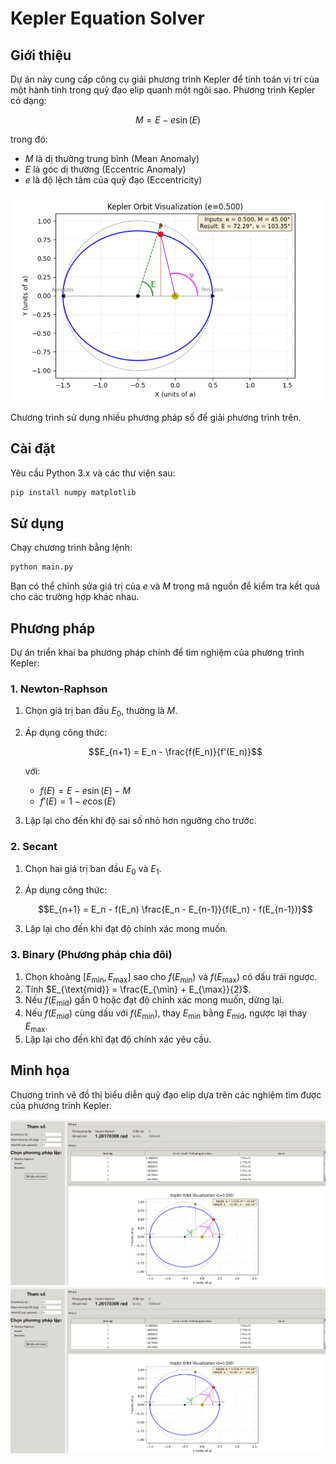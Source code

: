 # Kepler Equation Solver

## Giới thiệu
Dự án này cung cấp công cụ giải phương trình Kepler để tính toán vị trí của một hành tinh trong quỹ đạo elip quanh một ngôi sao. Phương trình Kepler có dạng:

$$M = E - e \sin(E)$$

trong đó:
- $M$ là dị thường trung bình (Mean Anomaly)
- $E$ là góc dị thường (Eccentric Anomaly)
- $e$ là độ lệch tâm của quỹ đạo (Eccentricity)
<img src="img\graph_plotted.png" alt="Orbit Plot" width="600">

Chương trình sử dụng nhiều phương pháp số để giải phương trình trên.

## Cài đặt

Yêu cầu Python 3.x và các thư viện sau:
```bash
pip install numpy matplotlib
```

## Sử dụng
Chạy chương trình bằng lệnh:
```bash
python main.py
```

Bạn có thể chỉnh sửa giá trị của $e$ và $M$ trong mã nguồn để kiểm tra kết quả cho các trường hợp khác nhau.

## Phương pháp
Dự án triển khai ba phương pháp chính để tìm nghiệm của phương trình Kepler:

### 1. Newton-Raphson
1. Chọn giá trị ban đầu $E_0$, thường là $M$.
2. Áp dụng công thức:

   $$E_{n+1} = E_n - \frac{f(E_n)}{f'(E_n)}$$

   với:
   - $f(E) = E - e \sin(E) - M$
   - $f'(E) = 1 - e \cos(E)$

3. Lặp lại cho đến khi độ sai số nhỏ hơn ngưỡng cho trước.

### 2. Secant
1. Chọn hai giá trị ban đầu $E_0$ và $E_1$.
2. Áp dụng công thức:

   $$E_{n+1} = E_n - f(E_n) \frac{E_n - E_{n-1}}{f(E_n) - f(E_{n-1})}$$

3. Lặp lại cho đến khi đạt độ chính xác mong muốn.

### 3. Binary (Phương pháp chia đôi)
1. Chọn khoảng $[E_{\min}, E_{\max}]$ sao cho $f(E_{\min})$ và $f(E_{\max})$ có dấu trái ngược.
2. Tính $E_{\text{mid}} = \frac{E_{\min} + E_{\max}}{2}$.
3. Nếu $f(E_{\text{mid}})$ gần 0 hoặc đạt độ chính xác mong muốn, dừng lại.
4. Nếu $f(E_{\text{mid}})$ cùng dấu với $f(E_{\min})$, thay $E_{\min}$ bằng $E_{\text{mid}}$, ngược lại thay $E_{\max}$.
5. Lặp lại cho đến khi đạt độ chính xác yêu cầu.

## Minh họa
Chương trình vẽ đồ thị biểu diễn quỹ đạo elip dựa trên các nghiệm tìm được của phương trình Kepler.

<img src="img/minh_hoa2.png" alt="Orbit Plot" width="600">

<img src="img/minh_hoa2.png" alt="Orbit Plot" width="600">
